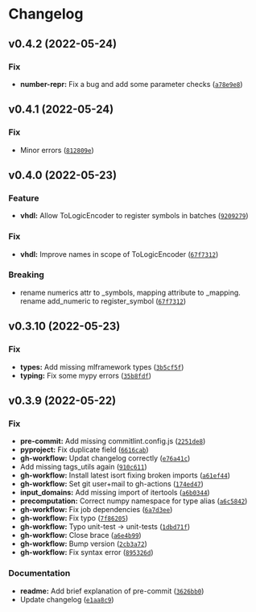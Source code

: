# Changelog

<!--next-version-placeholder-->

## v0.4.2 (2022-05-24)
### Fix
* **number-repr:** Fix a bug and add some parameter checks ([`a78e9e8`](https://github.com/es-ude/elastic-ai.creator/commit/a78e9e8f669c477d0629695f5c7c8ad8628f0522))

## v0.4.1 (2022-05-24)
### Fix
* Minor errors ([`812809e`](https://github.com/es-ude/elastic-ai.creator/commit/812809e1d0e706df3a0514b3503dc283ea12d7a4))

## v0.4.0 (2022-05-23)
### Feature
* **vhdl:** Allow ToLogicEncoder to register symbols in batches ([`9209279`](https://github.com/es-ude/elastic-ai.creator/commit/9209279debe651b653d2fee44533ccbdae945b32))

### Fix
* **vhdl:** Improve names in scope of ToLogicEncoder ([`67f7312`](https://github.com/es-ude/elastic-ai.creator/commit/67f73129faefe343e9fb5e84563d125b1d36bab6))

### Breaking
* rename numerics attr to _symbols, mapping attribute to _mapping. rename add_numeric to register_symbol  ([`67f7312`](https://github.com/es-ude/elastic-ai.creator/commit/67f73129faefe343e9fb5e84563d125b1d36bab6))

## v0.3.10 (2022-05-23)
### Fix
* **types:** Add missing mlframework types ([`3b5cf5f`](https://github.com/es-ude/elastic-ai.creator/commit/3b5cf5f8be829e109db363c25ecff76634f9d94f))
* **typing:** Fix some mypy errors ([`35b8fdf`](https://github.com/es-ude/elastic-ai.creator/commit/35b8fdf4cb0736770d9592f86499192e1e84d673))

## v0.3.9 (2022-05-22)
### Fix
* **pre-commit:** Add missing commitlint.config.js ([`2251de8`](https://github.com/es-ude/elastic-ai.creator/commit/2251de83f60823d21346aedcc2b2e9aac4c27458))
* **pyproject:** Fix duplicate field ([`6616cab`](https://github.com/es-ude/elastic-ai.creator/commit/6616cab3b0342f0b5d0b8bbdbbdf719de56d5631))
* **gh-workflow:** Updat changelog correctly ([`e76a41c`](https://github.com/es-ude/elastic-ai.creator/commit/e76a41cf55463cbc2a4ffa5b2b233d49695302b9))
* Add missing tags_utils again ([`910c611`](https://github.com/es-ude/elastic-ai.creator/commit/910c6116600b82e2c52c7d46896d92b63954d7c7))
* **gh-workflow:** Install latest isort fixing broken imports ([`a61ef44`](https://github.com/es-ude/elastic-ai.creator/commit/a61ef445672f913ec4ebc4cc8b46c2ef9099bec7))
* **gh-workflow:** Set git user+mail to gh-actions ([`174ed47`](https://github.com/es-ude/elastic-ai.creator/commit/174ed478b04b846912d6b0315f1143f24bc94524))
* **input_domains:** Add missing import of itertools ([`a6b0344`](https://github.com/es-ude/elastic-ai.creator/commit/a6b0344ac4b933112b19b8603358a0adc7274533))
* **precomputation:** Correct numpy namespace for type alias ([`a6c5842`](https://github.com/es-ude/elastic-ai.creator/commit/a6c5842920c00ae6e53e226650e0fbfe48aac44a))
* **gh-workflow:** Fix job dependencies ([`6a7d3ee`](https://github.com/es-ude/elastic-ai.creator/commit/6a7d3eeb975ca303aa30fce21bd29d14cf9982d3))
* **gh-workflow:** Fix typo ([`7f86205`](https://github.com/es-ude/elastic-ai.creator/commit/7f8620502ee544917db42ea12c7cb2eadbaef8cc))
* **gh-workflow:** Typo unit-test -> unit-tests ([`1dbd71f`](https://github.com/es-ude/elastic-ai.creator/commit/1dbd71f5f3dae489b4752a5f6fdf9d10e4251a73))
* **gh-workflow:** Close brace ([`a6e4b99`](https://github.com/es-ude/elastic-ai.creator/commit/a6e4b999dadd163881fa96d03977c9c392a9267b))
* **gh-workflow:** Bump version ([`2cb3a72`](https://github.com/es-ude/elastic-ai.creator/commit/2cb3a72b2aa9a86c0b4da71e3d7bff962a5728f6))
* **gh-workflow:** Fix syntax error ([`895326d`](https://github.com/es-ude/elastic-ai.creator/commit/895326d67eb7ba1bb866a45c8b149778c93dc043))

### Documentation
* **readme:** Add brief explanation of pre-commit ([`3626bb0`](https://github.com/es-ude/elastic-ai.creator/commit/3626bb07cc1c8600b193bc380ae8275116ebaba8))
* Update changelog ([`e1aa8c9`](https://github.com/es-ude/elastic-ai.creator/commit/e1aa8c93554fc15c25a586b8e89eecda6dc03514))

